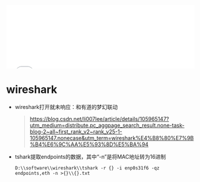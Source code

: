 <div id="navifation" class='headbar'>
    <iframe align="center" width="100%" height="170" src="others_show.html"  frameborder="no" border="0" marginwidth="0" marginheight="0" scrolling="no"></iframe>
</div>
<style>
    .headbar{text-align:center;}
    .iframe{margin:0 auto;}
</style>
<!-- ___________________________________________ -->
<!-- ___________________________________________ -->

# wireshark

* wireshark打开就未响应：和有道的梦幻联动
    > <https://blog.csdn.net/li007lee/article/details/105965147?utm_medium=distribute.pc_aggpage_search_result.none-task-blog-2~all~first_rank_v2~rank_v25-1-105965147.nonecase&utm_term=wireshark%E4%B8%80%E7%9B%B4%E6%9C%AA%E5%93%8D%E5%BA%94>

* tshark提取endpoints的数据，其中“-n”是将MAC地址转为16进制
    ```
    D:\\software\\wireshark\\tshark -r {} -i enp0s31f6 -qz endpoints,eth -n >{}\\{}.txt
    ```